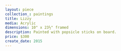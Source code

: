 ```yaml
---
layout: piece
collection_: paintings
title: Lizzy
media: Acrylic
dimensions: 10" x 23½" framed
description: Painted with popsicle sticks on board.
price: $300
create_date: 2015
---
```

